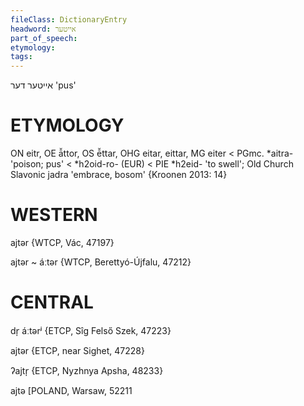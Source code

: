 ```yaml
---
fileClass: DictionaryEntry
headword: אייטער
part_of_speech: 
etymology: 
tags: 
---
```

אייטער
דער
'pus'

ETYMOLOGY
===========
ON eitr, OE ā̆ttor, OS ē̆ttar, OHG eitar, eittar, MG eiter < PGmc. *aitra- 'poison; pus' < *h2oid-ro- (EUR) < PIE *h2eid- 'to swell'; Old Church Slavonic jadra 'embrace, bosom'
{Kroonen 2013: 14}

WESTERN
========

ajtər {WTCP, Vác, 47197}

ajtər ~ áːtər {WTCP, Berettyó-Újfalu, 47212}

CENTRAL
========

dr̩ áːtərʲ {ETCP, Sîg Felső Szek, 47223}

ajtər {ETCP, near Sighet, 47228}

ʔajtr̩ {ETCP, Nyzhnya Apsha, 48233}

ajtə [POLAND, Warsaw, 52211
